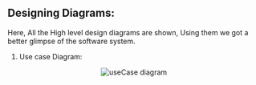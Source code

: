 ## Designing Diagrams: 
Here, All the High level design diagrams are shown, Using them we got a better glimpse of the software system.
1. Use case Diagram:
<p align="center">
<img src="https://user-images.githubusercontent.com/63748249/125192066-6c353c80-e263-11eb-9c17-6917b905e089.jpg" alt="useCase diagram">
</p>